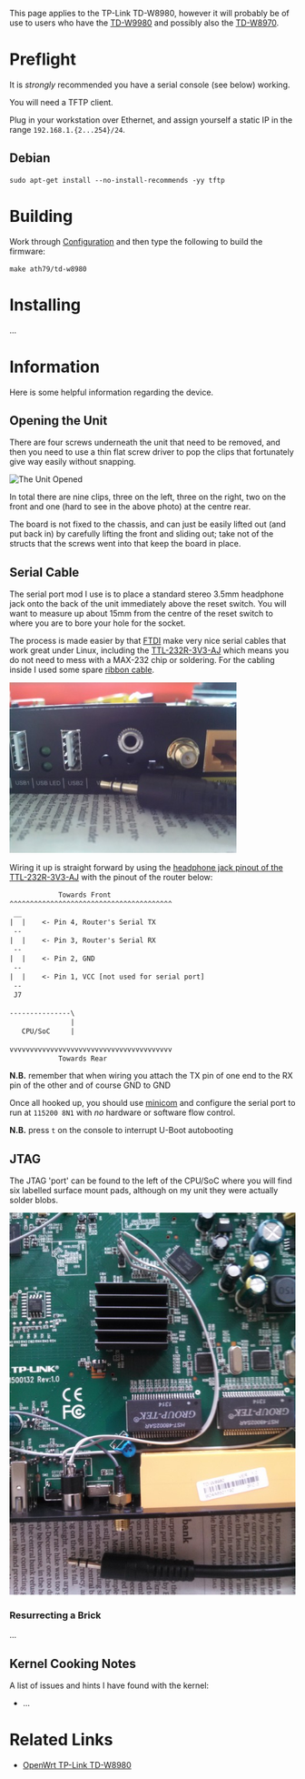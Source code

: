 This page applies to the TP-Link TD-W8980, however it will probably be of use to users who have the [TD-W9980](http://wiki.openwrt.org/toh/tp-link/td-w9980) and possibly also the [TD-W8970](http://wiki.openwrt.org/toh/tp-link/td-w8970).

# Preflight

It is *strongly* recommended you have a serial console (see below) working.

You will need a TFTP client.

Plug in your workstation over Ethernet, and assign yourself a static IP in the range `192.168.1.{2...254}/24`.

## Debian

    sudo apt-get install --no-install-recommends -yy tftp

# Building

Work through [Configuration](../../../README.md#configuration) and then type the following to build the firmware:

    make ath79/td-w8980

# Installing

...

# Information

Here is some helpful information regarding the device.

## Opening the Unit

There are four screws underneath the unit that need to be removed, and then you need to use a thin flat screw driver to pop the clips that fortunately give way easily without snapping.

![The Unit Opened](http://www.mediafire.com/convkey/6e26/7r7ns40xjd3rq4hfg.jpg "The Unit Opened")

In total there are nine clips, three on the left, three on the right, two on the front and one (hard to see in the above photo) at the centre rear.

The board is not fixed to the chassis, and can just be easily lifted out (and put back in) by carefully lifting the front and sliding out; take not of the structs that the screws went into that keep the board in place.

## Serial Cable

The serial port mod I use is to place a standard stereo 3.5mm headphone jack onto the back of the unit immediately above the reset switch.  You will want to measure up about 15mm from the centre of the reset switch to where you are to bore your hole for the socket.

The process is made easier by that [FTDI](http://ftdichip.com/) make very nice serial cables that work great under Linux, including the [TTL-232R-3V3-AJ](http://www.ftdichip.com/Products/Cables/USBTTLSerial.htm) which means you do not need to mess with a MAX-232 chip or soldering.  For the cabling inside I used some spare [ribbon cable](http://en.wikipedia.org/wiki/Ribbon_cable).

![Headphone Jack As a Serial Port](serial.jpeg "Headphone Jack As a Serial Port")

Wiring it up is straight forward by using the [headphone jack pinout of the TTL-232R-3V3-AJ](http://www.ftdichip.com/Images/TTL-232R-AJ%20pinout.jpg) with the pinout of the router below:

                Towards Front
    ^^^^^^^^^^^^^^^^^^^^^^^^^^^^^^^^^^^^^^^^
     __
    |  |    <- Pin 4, Router's Serial TX
     --
    |  |    <- Pin 3, Router's Serial RX
     --
    |  |    <- Pin 2, GND
     --
    |  |    <- Pin 1, VCC [not used for serial port]
     --
     J7
    
    ---------------\
                   |
       CPU/SoC     |
    
    vvvvvvvvvvvvvvvvvvvvvvvvvvvvvvvvvvvvvvvv
                Towards Rear

**N.B.** remember that when wiring you attach the TX pin of one end to the RX pin of the other and of course GND to GND

Once all hooked up, you should use [minicom](http://alioth.debian.org/projects/minicom/) and configure the serial port to run at `115200 8N1` with *no* hardware or software flow control.

**N.B.** press `t` on the console to interrupt U-Boot autobooting

## JTAG

The JTAG 'port' can be found to the left of the CPU/SoC where you will find six labelled surface mount pads, although on my unit they were actually solder blobs.

![Photo of the CPU/SoC with Serial/JTAG Pins](guts.jpeg "Photo of the CPU/SoC with Serial/JTAG Pins")

### Resurrecting a Brick

...

## Kernel Cooking Notes

A list of issues and hints I have found with the kernel:

 * ...

# Related Links

 * [OpenWrt TP-Link TD-W8980](http://wiki.openwrt.org/toh/tp-link/td-w8980)
